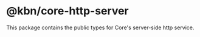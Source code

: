 # @kbn/core-http-server

This package contains the public types for Core's server-side http service.
